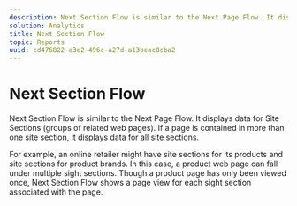 ```yaml
---
description: Next Section Flow is similar to the Next Page Flow. It displays data for Site Sections (groups of related web pages). If a page is contained in more than one site section, it displays data for all site sections.
solution: Analytics
title: Next Section Flow
topic: Reports
uuid: cd476822-a3e2-496c-a27d-a13beac8cba2
---
```


# Next Section Flow

Next Section Flow is similar to the Next Page Flow. It displays data for Site Sections (groups of related web pages). If a page is contained in more than one site section, it displays data for all site sections.

 For example, an online retailer might have site sections for its products and site sections for product brands. In this case, a product web page can fall under multiple sight sections. Though a product page has only been viewed once, Next Section Flow shows a page view for each sight section associated with the page.
